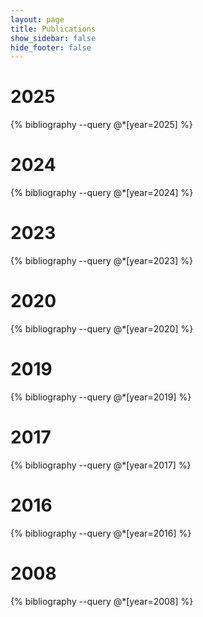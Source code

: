 ```yaml
---
layout: page
title: Publications
show_sidebar: false
hide_footer: false
---
```


<style>
.csl-block {
    font-size: 16px;
}
.csl-title, .csl-author, .csl-event, .csl-editor, .csl-venue {
    display: block;
    position: relative;
    font-size: 16px;
}

.csl-title b {
    font-weight: 600;
}

.csl-content {
    display: inline-block;
    vertical-align: top;
    padding-left: 20px;
}

.bibliography {
   list-style-type: none;
}
</style>
# 2025
{% bibliography --query @*[year=2025] %}

# 2024
{% bibliography --query @*[year=2024] %}

# 2023
{% bibliography --query @*[year=2023] %}

# 2020
{% bibliography --query @*[year=2020] %}

# 2019
{% bibliography --query @*[year=2019] %}


# 2017
{% bibliography --query @*[year=2017] %}


# 2016
{% bibliography --query @*[year=2016] %}


# 2008
{% bibliography --query @*[year=2008] %}
